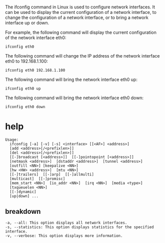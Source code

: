 # 

The ifconfig command in Linux is used to configure network interfaces. It can be used to display the current configuration of a network interface, to change the configuration of a network interface, or to bring a network interface up or down.

For example, the following command will display the current configuration of the network interface eth0:

`ifconfig eth0`

The following command will change the IP address of the network interface eth0 to 192.168.1.100:

`ifconfig eth0 192.168.1.100`

The following command will bring the network interface eth0 up:

`ifconfig eth0 up`

The following command will bring the network interface eth0 down:

`ifconfig eth0 down`

# help 

```
Usage:
  ifconfig [-a] [-v] [-s] <interface> [[<AF>] <address>]
  [add <address>[/<prefixlen>]]
  [del <address>[/<prefixlen>]]
  [[-]broadcast [<address>]]  [[-]pointopoint [<address>]]
  [netmask <address>]  [dstaddr <address>]  [tunnel <address>]
  [outfill <NN>] [keepalive <NN>]
  [hw <HW> <address>]  [mtu <NN>]
  [[-]trailers]  [[-]arp]  [[-]allmulti]
  [multicast]  [[-]promisc]
  [mem_start <NN>]  [io_addr <NN>]  [irq <NN>]  [media <type>]
  [txqueuelen <NN>]
  [[-]dynamic]
  [up|down] ...

```



## breakdown

```
-a, --all: This option displays all network interfaces.
-s, --statistics: This option displays statistics for the specified interface.
-v, --verbose: This option displays more information.
```
